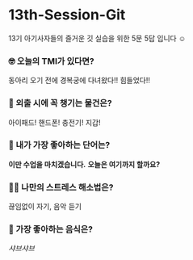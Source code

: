 # 13th-Session-Git

13기 아기사자들의 즐거운 깃 실습을 위한 5문 5답 입니다 ☺️

### 🤓 오늘의 TMI가 있다면?

동아리 오기 전에 경복궁에 다녀왔다!! 힘들었다!!

### 🎒 외출 시에 꼭 챙기는 물건은?

아이패드! 핸드폰! 충전기! 지갑!

### 🤙 내가 가장 좋아하는 단어는?

**이만 수업을 마치겠습니다.**
**오늘은 여기까지 할까요?**

### 🧘‍♀️ 나만의 스트레스 해소법은?

끊임없이 자기, 음악 듣기

### 🍧 가장 좋아하는 음식은?

_샤브샤브_

